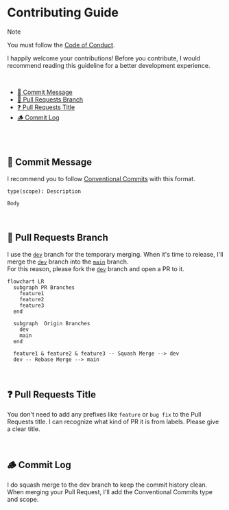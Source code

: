 # Contributing Guide<!-- omit in toc -->

> [!NOTE]
> You must follow the [Code of Conduct](./CODE_OF_CONDUCT.md).

I happily welcome your contributions!
Before you contribute,
I would recommend reading this guideline for a better development experience.

<br />

- [💬 Commit Message](#-commit-message)
- [🎋 Pull Requests Branch](#-pull-requests-branch)
- [❓ Pull Requests Title](#-pull-requests-title)
- [🪵 Commit Log](#-commit-log)

<br /><br />

## 💬 Commit Message

I recommend you to follow [Conventional Commits] with this format.

```commit message
type(scope): Description

Body
```

[Conventional Commits]: https://www.conventionalcommits.org

<br />

## 🎋 Pull Requests Branch

I use the [`dev`] branch for the temporary merging.
When it's time to release, I'll merge the [`dev`] branch into the [`main`] branch.
<br />
For this reason, please fork the [`dev`] branch and open a PR to it.

[`main`]: https://github.com/5ouma/rproxy/tree/main
[`dev`]: https://github.com/5ouma/rproxy/tree/dev

```mermaid
flowchart LR
  subgraph PR Branches
    feature1
    feature2
    feature3
  end

  subgraph  Origin Branches
    dev
    main
  end

  feature1 & feature2 & feature3 -- Squash Merge --> dev
  dev -- Rebase Merge --> main
```

<br />

## ❓ Pull Requests Title

You don't need to add any prefixes like `feature` or `bug fix`
to the Pull Requests title.
I can recognize what kind of PR it is from labels.
Please give a clear title.

<br />

## 🪵 Commit Log

I do squash merge to the dev branch to keep the commit history clean.
When merging your Pull Request, I'll add the Conventional Commits type and scope.
